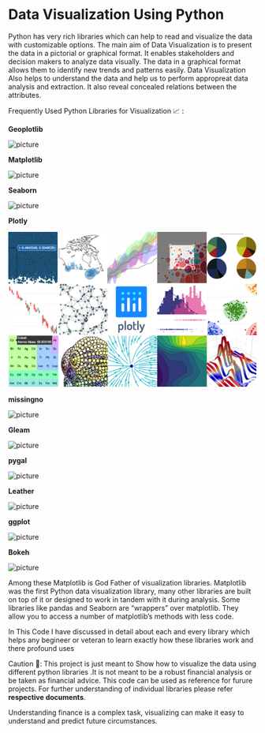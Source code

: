 #  Data Visualization Using Python

Python has very rich libraries which can help to read and visualize the data with customizable options.
The main aim of Data Visualization is to present the data in a pictorial or graphical format. It enables stakeholders and decision makers to analyze data visually. The data in a graphical format allows them to identify new trends and patterns easily.
Data Visualization Also helps to understand the data and help us to perform appropreat data analysis and extraction. It also reveal concealed relations between the attributes.

Frequently Used Python Libraries for Visualization :chart_with_upwards_trend: :

**Geoplotlib**










![picture](https://pbs.twimg.com/media/C3HDC9eWIAUTrYE.jpg)

**Matplotlib**










![picture](https://www.freecodecamp.org/news/content/images/size/w2000/2020/05/bank_data.png)

**Seaborn**










![picture](https://miro.medium.com/max/2060/1*3VgCwcZraA0u5hMHpRhJcw.png)

**Plotly**










   ![picture](https://raw.githubusercontent.com/cldougl/plot_images/add_r_img/plotly_2017.png)

**missingno**










![picture](https://www.residentmar.io/static/post_assets/missingno/missingno_matrix.png)

**Gleam**










![picture](https://challengepost-s3-challengepost.netdna-ssl.com/photos/production/software_photos/000/119/102/datas/original.png)

**pygal**










![picture](https://i.stack.imgur.com/LmdJs.png)

**Leather**










![picture](https://images.ctfassets.net/fi0zmnwlsnja/43Z5HPVmIApn9x8xVhw3Dw/2ae8c3b511e8ff0f9cb9ae2db8172de6/viz-libraries-10.png)

**ggplot**










![picture](https://images.ctfassets.net/fi0zmnwlsnja/1FN0OM2Vd9VhcfTDx2Szzi/3bfd64ded32bc0261b8a344f9a363f3e/viz-libraries-03.png)

**Bokeh**










![picture](https://images.ctfassets.net/fi0zmnwlsnja/5x8cPdKz0UEToEgeXY5Gyx/0713c8675c323b34fad35d59151bfab6/viz-libraries-04.png)


Among these Matplotlib is God Father of visualization libraries. Matplotlib was the first Python data visualization library, many other libraries are built on top of it or designed to work in tandem with it during analysis. Some libraries like pandas and Seaborn are “wrappers” over matplotlib. They allow you to access a number of matplotlib’s methods with less code.

In This Code I have discussed in detail about each and every library which helps any begineer or veteran to learn exactly how these libraries work and there profound uses 

Caution :no_entry_sign:: This project is just meant to Show how to visualize the data using different python libraries .It is not meant to be a robust financial analysis or be taken as financial advice. This code can be used as reference for furure projects. For further understanding of individual libraries please refer **respective documents**.

Understanding finance is a complex task, visualizing can make it easy to understand and predict future circumstances.
